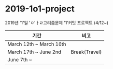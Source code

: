 # 2019-1o1-project
2019년 '1'일 'ㅇ'ㅏㄹ고리즘문제 '1'커밋 프로젝트 (4/12~)

| 기간 |비고  |
|--|--|
| March 12th ~ March 16th |  |
| March 17th ~ June 2nd |Break(Travel)  |
| June 7th ~ |  |
